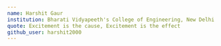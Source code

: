 ```yaml
---
name: Harshit Gaur
institution: Bharati Vidyapeeth's College of Engineering, New Delhi
quote: Excitement is the cause, Excitement is the effect
github_user: harshit2000
---
```

